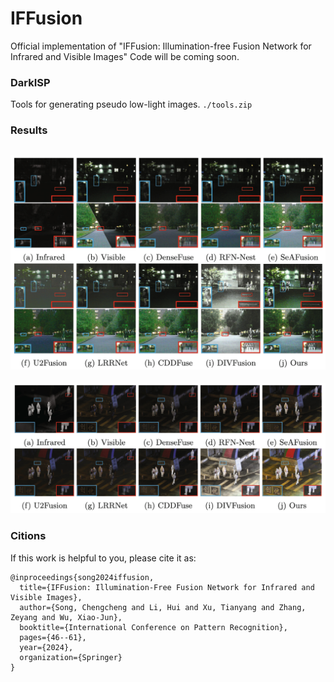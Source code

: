 # IFFusion
Official implementation of "IFFusion: Illumination-free Fusion Network for Infrared and Visible Images"
Code will be coming soon.
### DarkISP
Tools for generating pseudo low-light images. `./tools.zip`
### Results
![MSRS Dataset](/imgs/msrs_results.png "MSRS")
---
![LLVIP Dataset](/imgs/llvip_results.png "MSRS")
### Citions
If this work is helpful to you, please cite it as:
```
@inproceedings{song2024iffusion,
  title={IFFusion: Illumination-Free Fusion Network for Infrared and Visible Images},
  author={Song, Chengcheng and Li, Hui and Xu, Tianyang and Zhang, Zeyang and Wu, Xiao-Jun},
  booktitle={International Conference on Pattern Recognition},
  pages={46--61},
  year={2024},
  organization={Springer}
}
